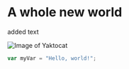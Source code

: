 # A whole new world

added text

![Image of Yaktocat](https://octodex.github.com/images/yaktocat.png)

``` javascript
var myVar = "Hello, world!";
```
